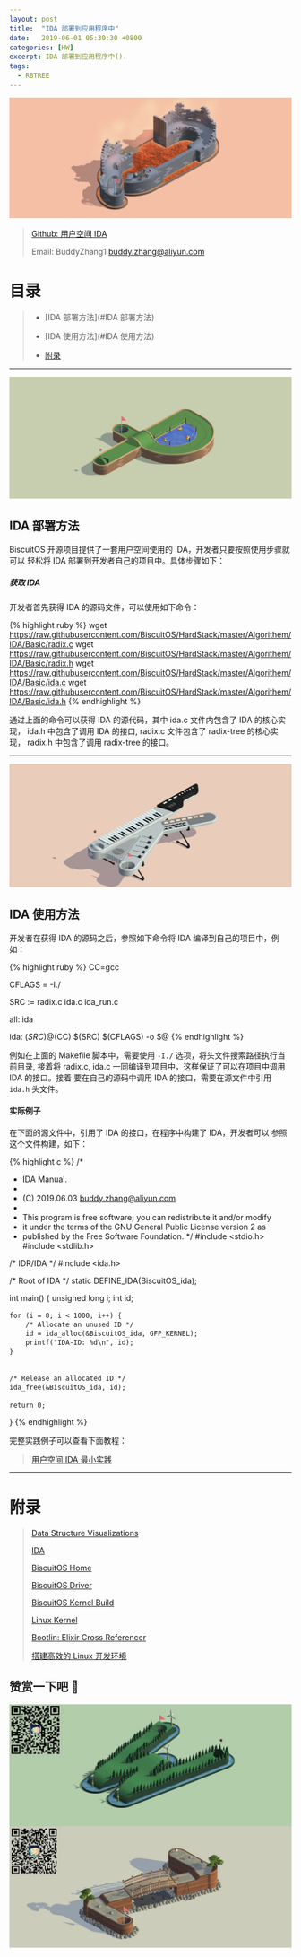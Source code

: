 ```yaml
---
layout: post
title:  "IDA 部署到应用程序中"
date:   2019-06-01 05:30:30 +0800
categories: [HW]
excerpt: IDA 部署到应用程序中().
tags:
  - RBTREE
---
```


![DTS](/assets/PDB/BiscuitOS/kernel/IND00000Q.jpg)

> [Github: 用户空间 IDA](https://github.com/BiscuitOS/HardStack/tree/master/Algorithem/IDA/Basic)
>
> Email: BuddyZhang1 <buddy.zhang@aliyun.com>

# 目录

> - [IDA 部署方法](#IDA 部署方法)
>
> - [IDA 使用方法](#IDA 使用方法)
>
> - [附录](#附录)

-----------------------------------

<span id="IDA 部署方法"></span>

![](/assets/PDB/BiscuitOS/kernel/IND00000P.jpg)

## IDA 部署方法

BiscuitOS 开源项目提供了一套用户空间使用的 IDA，开发者只要按照使用步骤就可以
轻松将 IDA 部署到开发者自己的项目中。具体步骤如下：

##### 获取 IDA

开发者首先获得 IDA 的源码文件，可以使用如下命令：

{% highlight ruby %}
wget https://raw.githubusercontent.com/BiscuitOS/HardStack/master/Algorithem/IDA/Basic/radix.c
wget https://raw.githubusercontent.com/BiscuitOS/HardStack/master/Algorithem/IDA/Basic/radix.h
wget https://raw.githubusercontent.com/BiscuitOS/HardStack/master/Algorithem/IDA/Basic/ida.c
wget https://raw.githubusercontent.com/BiscuitOS/HardStack/master/Algorithem/IDA/Basic/ida.h
{% endhighlight %}

通过上面的命令可以获得 IDA 的源代码，其中 ida.c 文件内包含了 IDA 的核心实现，
ida.h 中包含了调用 IDA 的接口, radix.c 文件包含了 radix-tree 的核心实现，
radix.h 中包含了调用 radix-tree 的接口。

------------------------------

<span id="IDA 使用方法"></span>

![](/assets/PDB/BiscuitOS/kernel/IND00000K.jpg)

## IDA 使用方法

开发者在获得 IDA 的源码之后，参照如下命令将 IDA 编译到自己的项目中，例如：

{% highlight ruby %}
CC=gcc

CFLAGS = -I./

SRC := radix.c ida.c ida_run.c

all: ida

ida: $(SRC)
	@$(CC) $(SRC) $(CFLAGS) -o $@
{% endhighlight %}

例如在上面的 Makefile 脚本中，需要使用 `-I./` 选项，将头文件搜索路径执行当前目录,
接着将 radix.c, ida.c 一同编译到项目中，这样保证了可以在项目中调用 IDA 的接口。接着
要在自己的源码中调用 IDA 的接口，需要在源文件中引用 `ida.h` 头文件。

#### 实际例子

在下面的源文件中，引用了 IDA 的接口，在程序中构建了 IDA，开发者可以
参照这个文件构建，如下：

{% highlight c %}
/*
 * IDA Manual.
 *
 * (C) 2019.06.03 <buddy.zhang@aliyun.com>
 *
 * This program is free software; you can redistribute it and/or modify
 * it under the terms of the GNU General Public License version 2 as
 * published by the Free Software Foundation.
 */
#include <stdio.h>
#include <stdlib.h>

/* IDR/IDA */
#include <ida.h>

/* Root of IDA */
static DEFINE_IDA(BiscuitOS_ida);

int main()
{
	unsigned long i;
	int id;

	for (i = 0; i < 1000; i++) {
		/* Allocate an unused ID */
		id = ida_alloc(&BiscuitOS_ida, GFP_KERNEL);
		printf("IDA-ID: %d\n", id);
	}


	/* Release an allocated ID */
	ida_free(&BiscuitOS_ida, id);

	return 0;
}
{% endhighlight %}

完整实践例子可以查看下面教程：

> [用户空间 IDA 最小实践](https://biscuitos.github.io/blog/IDA/#IDA%20%E5%9C%A8%E5%BA%94%E7%94%A8%E7%A8%8B%E5%BA%8F%E4%B8%AD%E6%9C%80%E5%B0%8F%E5%AE%9E%E8%B7%B5)

-----------------------------------------------

# <span id="附录">附录</span>

> [Data Structure Visualizations](https://www.cs.usfca.edu/~galles/visualization/Algorithms.html)
>
> [IDA](https://biscuitos.github.io/blog/IDA/)
>
> [BiscuitOS Home](https://biscuitos.github.io/)
>
> [BiscuitOS Driver](https://biscuitos.github.io/blog/BiscuitOS_Catalogue/)
>
> [BiscuitOS Kernel Build](https://biscuitos.github.io/blog/Kernel_Build/)
>
> [Linux Kernel](https://www.kernel.org/)
>
> [Bootlin: Elixir Cross Referencer](https://elixir.bootlin.com/linux/latest/source)
>
> [搭建高效的 Linux 开发环境](https://biscuitos.github.io/blog/Linux-debug-tools/)

## 赞赏一下吧 🙂

![MMU](/assets/PDB/BiscuitOS/kernel/HAB000036.jpg)
